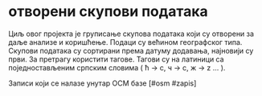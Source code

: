 # отворени скупови података

Циљ овог пројекта је груписање скупова података који су отворени за даље анализе и коришћење. Подаци су већином географског типа. Скупови података су сортирани према датуму додавања, најновији су први. За претрагу користити тагове. Тагови су на латиници са поједностављеним српским словима ( ћ -> c, ч -> c, ж -> z ... ).  

Записи који се налазе унутар ОСМ базе [#osm #zapis]  

